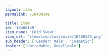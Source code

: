 ```yaml
---
layout: item
permalink: /10400149

title: Item
id: '10400149'
item_name: 'Cold Sweat'
icon_url: 'item/icon/customize/10400149.png'
sub_header: ['Gender: Male', 'Cosmetic']
footer: ['Untradable, Unsellable']
---
```

